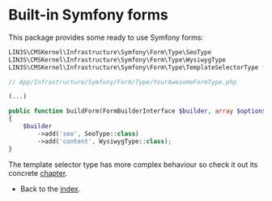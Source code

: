 # Built-in Symfony forms

This package provides some ready to use Symfony forms:

```bash
LIN3S\CMSKernel\Infrastructure\Symfony\Form\Type\SeoType
LIN3S\CMSKernel\Infrastructure\Symfony\Form\Type\WysiwygType
LIN3S\CMSKernel\Infrastructure\Symfony\Form\Type\TemplateSelectorType *
```

```php
// App/Infrastructure/Symfony/Form/Type/YourAwesomeFormType.php

(...)

public function buildForm(FormBuilderInterface $builder, array $options)
{
    $builder
        ->add('seo', SeoType::class)
        ->add('content', WysiwygType::class);
}
```

The template selector type has more complex behaviour so check it out its concrete [chapter](symfony_form_template_selector.md).

- Back to the [index](index.md).
